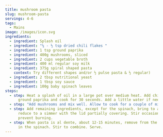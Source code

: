```yaml
---
title: mushroom pasta
slug: mushroom-pasta
servings: 4-6
tags:
  - Mains
image: /images/icon.svg
ingredients:
  - ingredient: Splash oil
  - ingredient: "¼ - ½ tsp dried chili flakes "
  - ingredient: 1 tsp ground paprika
  - ingredient: 400g mushrooms, sliced
  - ingredient: 2 cups vegetable broth
  - ingredient: 400 ml regular soy milk
  - ingredient: 375g spiral shaped pasta
    context: Try different shapes and/or ½ pulse pasta & ½ regular)
  - ingredient: 2 tbsp nutritional yeast
  - ingredient: 1 tbsp soy sauce
  - ingredient: 100g baby spinach leaves
steps:
  - step: Heat a splash of oil in a large pot over medium heat. Add chili flakes and
      ground paprika and cook for 30 seconds. Add a little water if needed.
  - step: "Add mushrooms and mix well. Allow to cook for a couple of minutes. "
  - step: Add remaining ingredients, except for the spinach, bring to a boil then
      reduce to a simmer with the lid partially covering. Stir occasionally to
      prevent burning.
  - step: When pasta is al dente, about 12-15 minutes, remove from the heat and add
      in the spinach. Stir to combine. Serve.
---
```

